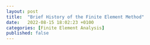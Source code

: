 ```yaml
---
layout: post
title:  "Brief History of the Finite Element Method"
date:   2022-08-15 18:02:23 +0100
categories: [Finite Element Analysis]
published: false
---
```


